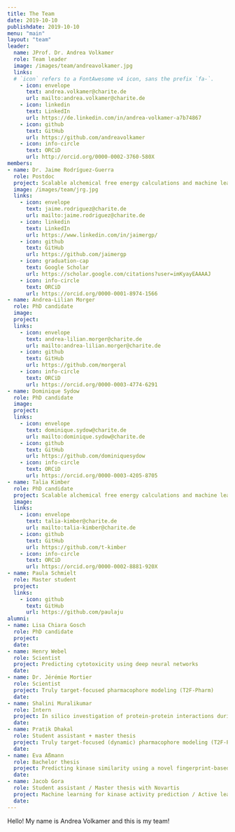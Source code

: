 ```yaml
---
title: The Team
date: 2019-10-10
publishdate: 2019-10-10
menu: "main"
layout: "team"
leader:
  name: JProf. Dr. Andrea Volkamer
  role: Team leader
  image: /images/team/andreavolkamer.jpg
  links:
  # `icon` refers to a FontAwesome v4 icon, sans the prefix `fa-`.
    - icon: envelope
      text: andrea.volkamer@charite.de
      url: mailto:andrea.volkamer@charite.de
    - icon: linkedin
      text: LinkedIn
      url: https://de.linkedin.com/in/andrea-volkamer-a7b74867
    - icon: github
      text: GitHub
      url: https://github.com/andreavolkamer
    - icon: info-circle
      text: ORCiD
      url: http://orcid.org/0000-0002-3760-580X
members:
- name: Dr. Jaime Rodríguez-Guerra
  role: Postdoc
  project: Scalable alchemical free energy calculations and machine learning for drug discovery
  image: /images/team/jrg.jpg
  links:
    - icon: envelope
      text: jaime.rodriguez@charite.de
      url: mailto:jaime.rodriguez@charite.de
    - icon: linkedin
      text: LinkedIn
      url: https://www.linkedin.com/in/jaimergp/
    - icon: github
      text: GitHub
      url: https://github.com/jaimergp
    - icon: graduation-cap
      text: Google Scholar
      url: https://scholar.google.com/citations?user=imKyayEAAAAJ
    - icon: info-circle
      text: ORCiD
      url: https://orcid.org/0000-0001-8974-1566
- name: Andrea-Lilian Morger
  role: PhD candidate
  image:
  project:
  links:
    - icon: envelope
      text: andrea-lilian.morger@charite.de
      url: mailto:andrea-lilian.morger@charite.de
    - icon: github
      text: GitHub
      url: https://github.com/morgeral
    - icon: info-circle
      text: ORCiD
      url: https://orcid.org/0000-0003-4774-6291
- name: Dominique Sydow
  role: PhD candidate
  image:
  project:
  links:
    - icon: envelope
      text: dominique.sydow@charite.de
      url: mailto:dominique.sydow@charite.de
    - icon: github
      text: GitHub
      url: https://github.com/dominiquesydow
    - icon: info-circle
      text: ORCiD
      url: https://orcid.org/0000-0003-4205-8705
- name: Talia Kimber
  role: PhD candidate
  project: Scalable alchemical free energy calculations and machine learning for drug discovery
  image:
  links:
    - icon: envelope
      text: talia-kimber@charite.de
      url: mailto:talia-kimber@charite.de
    - icon: github
      text: GitHub
      url: https://github.com/t-kimber
    - icon: info-circle
      text: ORCiD
      url: https://orcid.org/0000-0002-8881-920X
- name: Paula Schmielt
  role: Master student
  project:
  links:
    - icon: github
      text: GitHub
      url: https://github.com/paulaju
alumni:
- name: Lisa Chiara Gosch
  role: PhD candidate
  project:
  date:
- name: Henry Webel
  role: Scientist
  project: Predicting cytotoxicity using deep neural networks
  date:
- name: Dr. Jérémie Mortier
  role: Scientist
  project: Truly target-focused pharmacophore modeling (T2F-Pharm)
  date:
- name: Shalini Muralikumar
  role: Intern
  project: In silico investigation of protein-protein interactions during sumoylation of Smyd1
  date:
- name: Pratik Dhakal
  role: Student assistant + master thesis
  project: Truly target-focused (dynamic) pharmacophore modeling (T2F-Pharm and T2F-Flex)
  date:
- name: Eva Aßmann
  role: Bachelor thesis
  project: Predicting kinase similarity using a novel fingerprint-based binding site comparison method
  date:
- name: Jacob Gora
  role: Student assistant / Master thesis with Novartis
  project: Machine learning for kinase activity prediction / Active learning for compound optimization
  date:
---
```


Hello! My name is Andrea Volkamer and this is my team!